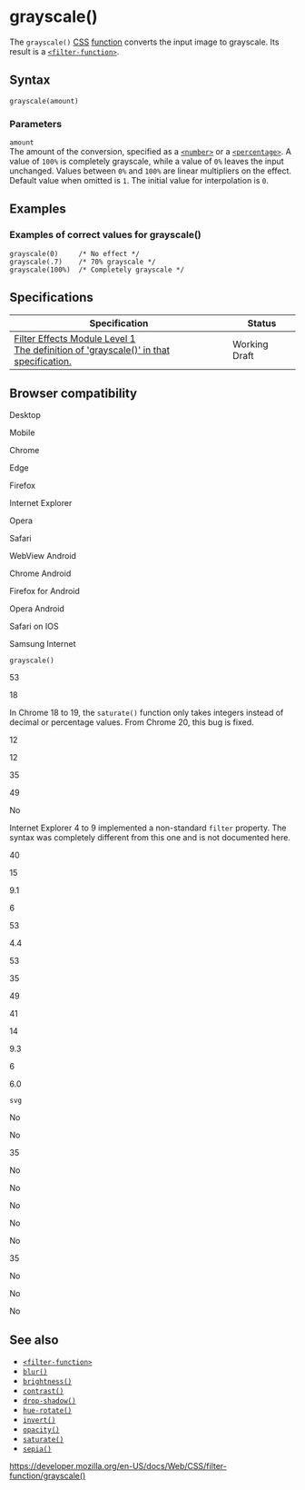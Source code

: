 # grayscale()

The `grayscale()` [CSS](https://developer.mozilla.org/en-US/docs/Web/CSS) [function](../css_functions) converts the input image to grayscale. Its result is a [`<filter-function>`](../filter-function).

## Syntax

    grayscale(amount)

### Parameters

`amount`  
The amount of the conversion, specified as a [`<number>`](../number) or a [`<percentage>`](../percentage). A value of `100%` is completely grayscale, while a value of `0%` leaves the input unchanged. Values between `0%` and `100%` are linear multipliers on the effect. Default value when omitted is `1`. The initial value for interpolation is `0`.

## Examples

### Examples of correct values for grayscale()

    grayscale(0)     /* No effect */
    grayscale(.7)    /* 70% grayscale */
    grayscale(100%)  /* Completely grayscale */

## Specifications

<table><thead><tr class="header"><th>Specification</th><th>Status</th></tr></thead><tbody><tr class="odd"><td><a href="https://drafts.fxtf.org/filter-effects/#funcdef-filter-grayscale">Filter Effects Module Level 1<br />
<span class="small">The definition of 'grayscale()' in that specification.</span></a></td><td><span class="spec-wd">Working Draft</span></td></tr></tbody></table>

## Browser compatibility

Desktop

Mobile

Chrome

Edge

Firefox

Internet Explorer

Opera

Safari

WebView Android

Chrome Android

Firefox for Android

Opera Android

Safari on IOS

Samsung Internet

`grayscale()`

53

18

In Chrome 18 to 19, the `saturate()` function only takes integers instead of decimal or percentage values. From Chrome 20, this bug is fixed.

12

12

35

49

No

Internet Explorer 4 to 9 implemented a non-standard `filter` property. The syntax was completely different from this one and is not documented here.

40

15

9.1

6

53

4.4

53

35

49

41

14

9.3

6

6.0

`svg`

No

No

35

No

No

No

No

No

35

No

No

No

## See also

- [`<filter-function>`](../filter-function)
- [`blur()`](<blur()>)
- [`brightness()`](<brightness()>)
- [`contrast()`](<contrast()>)
- [`drop-shadow()`](<drop-shadow()>)
- [`hue-rotate()`](<hue-rotate()>)
- [`invert()`](<invert()>)
- [`opacity()`](<opacity()>)
- [`saturate()`](<saturate()>)
- [`sepia()`](<sepia()>)

<a href="https://developer.mozilla.org/en-US/docs/Web/CSS/filter-function/grayscale()" class="_attribution-link">https://developer.mozilla.org/en-US/docs/Web/CSS/filter-function/grayscale()</a>

